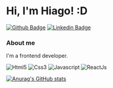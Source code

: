 # Hi, I'm Hiago! :D

[![Github Badge](https://img.shields.io/badge/-Github-000?style=flat-square&logo=Github&logoColor=white&link=https://github.com/Hiago-Maitan)](https://github.com/Hiago-Maitan)
[![Linkedin Badge](https://img.shields.io/badge/-LinkedIn-blue?style=flat-square&logo=Linkedin&logoColor=white&link=https://www.linkedin.com/in/Hiago-Maitan/)](https://www.linkedin.com/in/hiago-maitan-76740818a/)

### About me
I'm a frontend developer.

![Html5](https://img.shields.io/badge/HTML5-E34F26?style=for-the-badge&logo=html5&logoColor=white)
![Css3](https://img.shields.io/badge/CSS3-1572B6?style=for-the-badge&logo=css3&logoColor=white)
![Javascript](https://img.shields.io/badge/JavaScript-323330?style=for-the-badge&logo=javascript&logoColor=F7DF1E)
![ReactJs](	https://img.shields.io/badge/React-20232A?style=for-the-badge&logo=react&logoColor=61DAFB)


[![Anurag's GitHub stats](https://github-readme-stats.vercel.app/api?username=hiago-maitan&theme=dracula)](https://github.com/anuraghazra/github-readme-stats)

